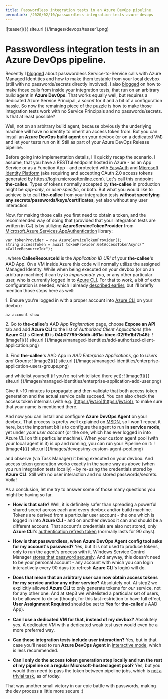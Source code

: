 ```yaml
---
title: Passwordless integration tests in an Azure DevOps pipeline.
permalink: /2020/02/10/passwordless-integration-tests-azure-devops
---
```

![teaser]({{ site.url }}/images/devops/teaser1.png)
# Passwordless integration tests in an Azure DevOps pipeline.

Recently I [blogged](https://scale-tone.github.io/2019/09/13/service-to-service-managed-identities-devbox) about passwordless Service-to-Service calls with Azure Managed Identities and how to make them testable from your local devbox (still with no passwords/secrets directly involved). I also [blogged](https://scale-tone.github.io/2019/05/21/azure-function-integration-tests-service-principal) on how to make those calls from inside your integration tests, that run on an arbitrary build agent in **Azure DevOps**. That works equally well, but requires a dedicated Azure Service Principal, a *secret* for it and a bit of a configuration hassle. So now the remaining piece of the puzzle is how to make those integration tests work with no Service Principals and no passwords/secrets. Is that at least possible?

Well, not on an arbitrary build agent, because obviously the underlying machine will have no identity to inherit an access token from. But you can install an **Azure DevOps build agent** on your devbox (or on a dedicated VM) and let your tests run on it! Still as part of your Azure DevOps Release pipeline.

Before going into implementation details, I'll quickly recap the scenario. I assume, that you have a RESTful endpoint hosted in Azure - as an App Service or as a Function App - and protected with [EasyAuth](https://github.com/cgillum/easyauth/wiki) and [Microsoft Identity Platform](https://docs.microsoft.com/en-us/azure/active-directory/develop/v2-overview) (aka requiring and accepting OAuth 2.0 access tokens generated by https://login.microsoftonline.com). Let's call this endpoint **the-callee**. Types of tokens normally accepted by **the-callee** in production might be *app-only*, or *user-specific*, or both. But what you would like to achieve is to call **the-callee** from your integration tests **without specifying any secrets/passwords/keys/certificates**, yet also without any user interaction.

Now, for making those calls you first need to obtain a token, and the recommended way of doing that (provided that your integration tests are written in C#) is by utilizing **AzureServiceTokenProvider** from [Microsoft.Azure.Services.AppAuthentication](https://www.nuget.org/packages/Microsoft.Azure.Services.AppAuthentication) library:
```
var tokenProvider = new AzureServiceTokenProvider();
string accessToken = await tokenProvider.GetAccessTokenAsync("<CalleeResourceId>");
```
, where **CalleeResourceId** is the *Application ID URI* of your **the-callee**'s AAD App. On a VM inside Azure this code will normally utilize the assigned Managed Identity. While when being executed on your devbox (or on an arbitrary machine) it can try *to impersonate you*, or any other particular user, who is currently logged in to [Azure CLI](https://docs.microsoft.com/en-us/cli/azure/authenticate-azure-cli?view=azure-cli-latest). For that to work, a bit of extra configuration is needed, which I already [described earlier](https://scale-tone.github.io/2019/09/13/service-to-service-managed-identities-devbox), but I'll briefly mention those steps here as well:

<span>1.</span> Ensure you're logged in with a proper account into [Azure CLI](https://docs.microsoft.com/en-us/cli/azure/install-azure-cli?view=azure-cli-latest) on your devbox:
```
az account show
```

<span>2.</span> Go to **the-callee**'s AAD *App Registration* page, choose **Expose an API** tab and add **Azure CLI** to the list of *Authorized Client Applications* (the **Azure CLI**'s **Client ID** is **04b07795-8ddb-461a-bbee-02f9e1bf7b46**):
    ![image1]({{ site.url }}/images/managed-identities/add-authorized-client-application.png)

<span>3.</span> Find **the-callee**'s AAD App in *AAD Enterprise Applications*, go to *Users and Groups*:
    ![image2]({{ site.url }}/images/managed-identities/enterprise-application-users-groups.png)

and whitelist yourself (if you're not whitelisted there yet):
    ![image3]({{ site.url }}/images/managed-identities/enterprise-application-add-user.png)

Give it ~10 minutes to propagate and then validate that both access token generation and the actual service calls succeed. You can also check the access token internals (with e.g. [https://jwt.io](https://jwt.io)), to make sure that your name is mentioned there.

And now you can install and configure **Azure DevOps Agent** on your devbox. That process is pretty well explained on [MSDN](https://docs.microsoft.com/en-us/azure/devops/pipelines/agents/v2-windows?view=azure-devops), so I won't repeat it here, but the important bit is to configure the agent to run **in service mode**, yet under *your user account* (or the one, which has ever logged in into Azure CLI on this particular machine). When your custom agent pool (with your local agent in it) is up and running, you can run your Pipeline on it:
    ![image4]({{ site.url }}/images/devops/my-custom-agent-pool.png)

and observe (via Task Manager) it being executed on your devbox. And access token generation works exactly in the same way as above (when you run integration tests locally) - by re-using the credentials stored by **Azure CLI**. Still with no user interaction and no stored passwords/secrets. Voila!

As a conclusion, let me try to answer some of those many questions you might be having so far.

* **How is that safe?**
Well, it is definitely safer than spreading a powerful shared secret across each and every devbox and/or build machine. Tokens are derived from a particular user account - the one which is logged in into **Azure CLI** - and on another devbox it can and should be a different account. That account's credentials are also not stored, only **Azure CLI**'s [authentication refresh token](https://docs.microsoft.com/en-us/cli/azure/authenticate-azure-cli?view=azure-cli-latest) (normally lasts for 90 days).

* **How is that passwordless, when Azure DevOps Agent config tool asks for my account's password?**
Yes, but it is not used to produce tokens, only to run the agent's process with it. Windows Service Control Manager [stores that password securely](https://docs.microsoft.com/en-us/windows/win32/ad/domain-user-accounts). And anyway, this doesn't need to be your personal account - any account with which you can login interactively every 90 days (to refresh **Azure CLI**'s login) will do.

* **Does that mean that an arbitrary user can now obtain access tokens for my service and/or any other service?**
Absolutely not. At step2 we explicitly allowed **Azure CLI** to only generate tokens for *our* service, not for any other one. And at step3 we whitelisted a particular set of users, to be allowed to do so (though, for this last restriction to have full effect, **User Assignment Required** should be set to **Yes** for **the-callee**'s AAD App).

* **Can I use a dedicated VM for that, instead of my devbox?**
Absolutely yes. A dedicated VM with a dedicated weak test user would even be a more preferred way.

* **Can those integration tests include user interaction?**
Yes, but in that case you'll need to run **Azure DevOps Agent** in [interactive mode](https://docs.microsoft.com/en-us/azure/devops/pipelines/agents/agents?view=azure-devops&tabs=browser#interactive-or-service), which is less recommended. 

* **Can I only do the access token generation step locally and run the rest of my pipeline on a regular Microsoft-hosted agent pool?**
Yes, but you would then need to pass the token between pipeline jobs, which is [not a trivial task](https://docs.microsoft.com/en-us/azure/devops/pipelines/release/variables?view=azure-devops&tabs=powershell#set-in-script), as of today.

That was another small victory in our epic battle with passwords, making the dev process a little more secure :)